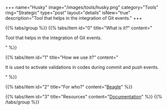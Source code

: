 +++
name="Husky"
image="/images/tools/husky.png"
category="Tools"
ring="Strategic"
type="post"
layout="details"
isNew="true"
description="Tool that helps in the integration of Git events."
+++

{{% tabs/group %}}
  {{% tabs/item id="0" title="What is it?" content="<p>Tool that helps in the integration of Git events.</p>" %}}
  
  {{% tabs/item id="1" title="How we use it?" content="<p>It is used to activate validations in codes during commit and push events.</p>" %}}
  
  {{% tabs/item id="2" title="For who?" content="<a href='https://usebeagle.io/' target='_blank'>Beagle</a>" %}}

  {{% tabs/item id="3" title="Resources" content="<a href='https://typicode.github.io/husky/#/' target='_blank'>Documentation</a>" %}}
{{% /tabs/group %}}